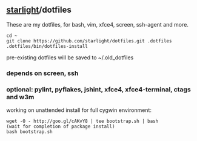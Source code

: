 ## [starlight](http://starlight.github.io/)/dotfiles

These are my dotfiles, for bash, vim, xfce4, screen, ssh-agent and more.

    cd ~
    git clone https://github.com/starlight/dotfiles.git .dotfiles
    .dotfiles/bin/dotfiles-install

pre-existing dotfiles will be saved to ~/.old_dotfiles

### depends on screen, ssh
### optional: pylint, pyflakes, jshint, xfce4, xfce4-terminal, ctags and w3m


working on unattended install for full cygwin environment:

    wget -O - http://goo.gl/cAKvY8 | tee bootstrap.sh | bash
    (wait for completion of package install)
    bash bootstrap.sh
    
